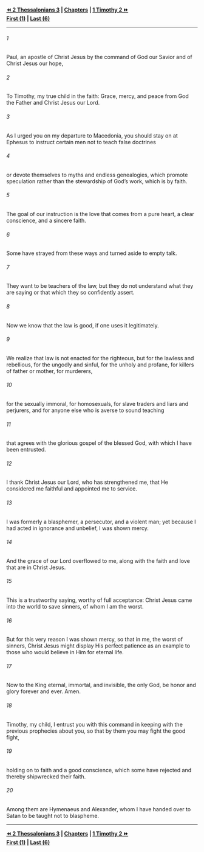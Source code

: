   
**[⏪ 2 Thessalonians 3](../44.53%202%20Thessalonians/2%20Thessalonians%203.md) | [Chapters](./_index.md) | [1 Timothy 2 ⏩](./1%20Timothy%202.md)**  
**[First (1)](1%20Timothy%201.md) | [Last (6)](./1%20Timothy%206.md)**  
  
---  
  
###### 1  
Paul, an apostle of Christ Jesus by the command of God our Savior and of Christ Jesus our hope,  
  
###### 2  
To Timothy, my true child in the faith: Grace, mercy, and peace from God the Father and Christ Jesus our Lord.  
  
###### 3  
As I urged you on my departure to Macedonia, you should stay on at Ephesus to instruct certain men not to teach false doctrines  
  
###### 4  
or devote themselves to myths and endless genealogies, which promote speculation rather than the stewardship of God’s work, which is by faith.  
  
###### 5  
The goal of our instruction is the love that comes from a pure heart, a clear conscience, and a sincere faith.  
  
###### 6  
Some have strayed from these ways and turned aside to empty talk.  
  
###### 7  
They want to be teachers of the law, but they do not understand what they are saying or that which they so confidently assert.  
  
###### 8  
Now we know that the law is good, if one uses it legitimately.  
  
###### 9  
We realize that law is not enacted for the righteous, but for the lawless and rebellious, for the ungodly and sinful, for the unholy and profane, for killers of father or mother, for murderers,  
  
###### 10  
for the sexually immoral, for homosexuals, for slave traders and liars and perjurers, and for anyone else who is averse to sound teaching  
  
###### 11  
that agrees with the glorious gospel of the blessed God, with which I have been entrusted.  
  
###### 12  
I thank Christ Jesus our Lord, who has strengthened me, that He considered me faithful and appointed me to service.  
  
###### 13  
I was formerly a blasphemer, a persecutor, and a violent man; yet because I had acted in ignorance and unbelief, I was shown mercy.  
  
###### 14  
And the grace of our Lord overflowed to me, along with the faith and love that are in Christ Jesus.  
  
###### 15  
This is a trustworthy saying, worthy of full acceptance: Christ Jesus came into the world to save sinners, of whom I am the worst.  
  
###### 16  
But for this very reason I was shown mercy, so that in me, the worst of sinners, Christ Jesus might display His perfect patience as an example to those who would believe in Him for eternal life.  
  
###### 17  
Now to the King eternal, immortal, and invisible, the only God, be honor and glory forever and ever. Amen.  
  
###### 18  
Timothy, my child, I entrust you with this command in keeping with the previous prophecies about you, so that by them you may fight the good fight,  
  
###### 19  
holding on to faith and a good conscience, which some have rejected and thereby shipwrecked their faith.  
  
###### 20  
Among them are Hymenaeus and Alexander, whom I have handed over to Satan to be taught not to blaspheme.  
  
  
---  
  
**[⏪ 2 Thessalonians 3](../44.53%202%20Thessalonians/2%20Thessalonians%203.md) | [Chapters](./_index.md) | [1 Timothy 2 ⏩](./1%20Timothy%202.md)**  
**[First (1)](1%20Timothy%201.md) | [Last (6)](./1%20Timothy%206.md)**  
  
